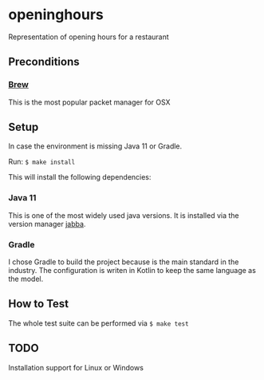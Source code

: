 # openinghours

Representation of opening hours for a restaurant

## Preconditions

### [Brew](https://brew.sh/)

This is the most popular packet manager for OSX

## Setup

In case the environment is missing Java 11 or Gradle.

Run: `$ make install`

This will install the following dependencies:

### Java 11
This is one of the most widely used java versions. It is installed via the version manager [jabba](https://github.com/shyiko/jabba).

### Gradle
I chose Gradle to build the project because is the main standard in the industry. 
The configuration is writen in Kotlin to keep the same language as the model.

## How to Test

The whole test suite can be performed via `$ make test`

## TODO
Installation support for Linux or Windows